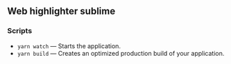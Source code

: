## Web highlighter sublime

### Scripts

- `yarn watch` — Starts the application.
- `yarn build` — Creates an optimized production build of your application.
